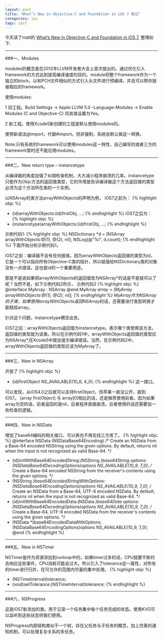 ```yaml
---
layout: post
title: "What’s New in Objective-C and Foundation in iOS 7 笔记"
categories: ios
tags: ios7
---
```


今天读了matt的 [What’s New in Objective-C and Foundation in iOS 7](http://www.raywenderlich.com/49850/whats-new-in-objective-c-and-foundation-in-ios-7), 整理如下:

----
###一、Modules

modules的概念是在2012年LLVM开发者大会上首次提出的。通过优化引入framework的方式达到提高编译速度的目的。module将整个framework作为一个独立的block，以和PCH文件相似的方式引入头文件进行预编译。并且可以帮你链接相应的framework。

使用modules:

1 旧工程。Build Settings -> Apple LLVM 5.0 –Language-Modules -> Enable Modules (C and Objective-C) 将其值设置为Yes。

2 新工程。使用Xcode5新创建的工程是默认使用modules的。

使用新语法@import，代替#import。但非强制，系统会默认做这一转换。

Note:只有系统的framework可以使用modules这一特性，自己编写的或者三方的framework暂时还不能应用modules。


----
###二、New return type – instancetype

从编译器的角度加强了纠错检查机制，大大减小程序崩溃的几率。instancetype只能作为Objc方法的返回值类型，它的作用是告诉编译器这个方法返回值的类型必须为这个方法所在类的一个实例。

以NSArray的类方法arrayWithObjects的声明为例，
iOS7之前为：
{% highlight objc %}
+ (id)arrayWithObjects:(id)firstObj, ...;
{% endhighlight %}
iOS7之后为：
{% highlight objc %}
+ (instancetype)arrayWithObjects:(id)firstObj, ...;
{% endhighlight %}

示例代码1:
{% highlight objc %}
NSDictionary *d = [NSArray arrayWithObjects:@(1), @(2), nil];
NSLog(@"%i", d.count);
{% endhighlight %}
下面开始分析示例代码1，

iOS7之前：编译器不会有任何报错。因为arrayWithObjects返回值的类型为id，它是一个可以指向所有Objective-C类的指针，所以赋值给NSDictionary类的对象没有一点错误。这也是id的一个重要用途。

那是不是说如果把arrayWithObjects的返回值改为NSArray*的话是不是就可以了呢？当然不是，如下示例代码2所示，
示例代码2
{% highlight objc %}
@interface MyArray : NSArray
@end
MyArray *array = [MyArray arrayWithObjects:@(1), @(2), nil];
{% endhighlight %}
MyArray作为NSArray的子类，如果使用arrayWithObjects返回NSArray*的话，还需要进行类型转换才能赋给array。

针对这个问题，instancetype横空出世。

iOS7之后：arrayWithObjects返回值为instancetype。表示哪个类使用该方法，返回值的类型就为该类。所以在示例代码1中，arrayWithObjects返回值的类型应为NSArray*,在Xcode5中就会提示编译错误。当然，在示例代码2中，arrayWithObjects返回值的类型应该为MyArray了。


----
###三、New in NSArray

开放了
{% highlight objc %}
- (id)firstObject NS_AVAILABLE(10_6, 4_0);
{% endhighlight %}
这一接口。

可以发现，从iOS4.0之后就可以支持firstObject，但苹果一直没公开，直到iOS7。
[array firstObject] 与 array[0]相比的话，还是推荐使用前者。因为如果array为空的话，前者返回的是nil，后者程序直接崩溃。后者使用的话还需要加一些检查的逻辑。

----
###四、New in NSData

增加了base64编码的相关接口，可以再也不用去找三方库了。
{% highlight objc %}
@interface NSData (NSDataBase64Encoding)
/* Create an NSData from a Base-64 encoded NSString using the given options. By default, returns nil when the input is not recognized as valid Base-64.
*/
- (id)initWithBase64EncodedString:(NSString *)base64String options:(NSDataBase64DecodingOptions)options NS_AVAILABLE(10_9, 7_0);
/* Create a Base-64 encoded NSString from the receiver's contents using the given options.
*/
- (NSString *)base64EncodedStringWithOptions:(NSDataBase64EncodingOptions)options NS_AVAILABLE(10_9, 7_0);
/* Create an NSData from a Base-64, UTF-8 encoded NSData. By default, returns nil when the input is not recognized as valid Base-64.
*/
- (id)initWithBase64EncodedData:(NSData *)base64Data options:(NSDataBase64DecodingOptions)options NS_AVAILABLE(10_9, 7_0);
/* Create a Base-64, UTF-8 encoded NSData from the receiver's contents using the given options.
*/
- (NSData *)base64EncodedDataWithOptions:(NSDataBase64EncodingOptions)options NS_AVAILABLE(10_9, 7_0);
@end
{% endhighlight %}

----
###五、New in NSTimer

NSTimer是作为资源添加到runloop中的，如果timer过多的话，CPU就要不断的去响应这些事件，CPU消耗可能会过大。所以引入了tolerance这一属性，对所有的timer进行归并，在可允许的范围内尽量的集中处理。
{% highlight objc %}
- (NSTimeInterval)tolerance;
- (void)setTolerance:(NSTimeInterval)tolerance;
{% endhighlight %}

----
###六、NSProgress

这是iOS7新添加的类。用于记录一个任务集中每个任务完成的状态。使用KVO可以监听到这些状态供我们使用。

NSProgress内部结构类似于一个树，存在父任务与子任务的概念，加上完善的通知机制，可以处理复杂关系的多任务。


